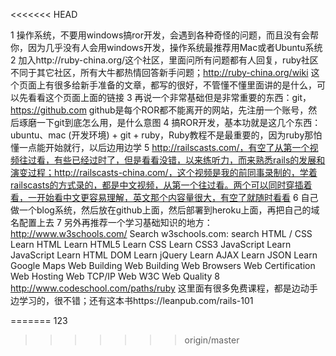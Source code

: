 <<<<<<< HEAD

1 操作系统，不要用windows搞ror开发，会遇到各种奇怪的问题，而且没有会帮你，因为几乎没有人会用windows开发，操作系统最推荐用Mac或者Ubuntu系统
2 加入http://ruby-china.org/这个社区，里面问所有问题都有人回复，ruby社区不同于其它社区，所有大牛都热情回答新手问题；http://ruby-china.org/wiki 这个页面上有很多给新手准备的文章，都写的很好，不管懂不懂里面讲的是什么，可以先看看这个页面上面的链接
3 再说一个非常基础但是非常重要的东西：git，https://github.com github是每个ROR都不能离开的网站，先注册一个账号，然后琢磨一下git到底怎么用，是什么意图 
4 搞ROR开发，基本功就是这几个东西：ubuntu、mac (开发环境) + git + ruby，Ruby教程不是最重要的，因为ruby那怕懂一点能开始就行，以后边用边学
5 http://railscasts.com/，有空了从第一个视频往过看，有些已经过时了，但是看看没错，以来练听力，而来熟悉rails的发展和演变过程；http://railscasts-china.com/，这个视频是我的前同事录制的，学着railscasts的方式录的，都是中文视频，从第一个往过看。两个可以同时穿插着看，一开始看中文更容易理解，英文那个内容量很大，有空了就随时看看
6 自己做一个blog系统，然后放在github上面，然后部署到heroku上面，再把自己的域名配置上去
7 另外再推荐一个学习基础知识的地方：http://www.w3schools.com/
Search w3schools.com:
search
HTML / CSS
Learn HTML
Learn HTML5
Learn CSS
Learn CSS3
JavaScript
Learn JavaScript
Learn HTML DOM
Learn jQuery
Learn AJAX
Learn JSON
Learn Google Maps 
Web Building
Web Building
Web Browsers
Web Certification
Web Hosting
Web TCP/IP
Web W3C
Web Quality 
8 http://www.codeschool.com/paths/ruby 这里面有很多免费课程，都是边动手边学习的，很不错；还有这本书https://leanpub.com/rails-101

=======
123
>>>>>>> origin/master
